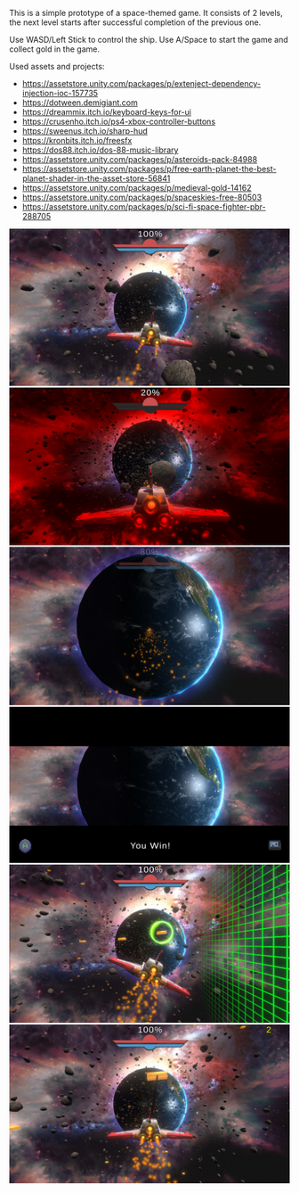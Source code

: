 This is a simple prototype of a space-themed game. It consists of 2 levels, the next level starts after successful completion of the previous one.

Use WASD/Left Stick to control the ship. Use A/Space to start the game and collect gold in the game.

Used assets and projects:
- https://assetstore.unity.com/packages/p/extenject-dependency-injection-ioc-157735
- https://dotween.demigiant.com
- https://dreammix.itch.io/keyboard-keys-for-ui
- https://crusenho.itch.io/ps4-xbox-controller-buttons
- https://sweenus.itch.io/sharp-hud
- https://kronbits.itch.io/freesfx
- https://dos88.itch.io/dos-88-music-library
- https://assetstore.unity.com/packages/p/asteroids-pack-84988
- https://assetstore.unity.com/packages/p/free-earth-planet-the-best-planet-shader-in-the-asset-store-56841
- https://assetstore.unity.com/packages/p/medieval-gold-14162
- https://assetstore.unity.com/packages/p/spaceskies-free-80503
- https://assetstore.unity.com/packages/p/sci-fi-space-fighter-pbr-288705

![Screenshot1](/Shots/1.png)
![Screenshot2](/Shots/2.png)
![Screenshot3](/Shots/3.png)
![Screenshot4](/Shots/4.png)
![Screenshot5](/Shots/5.png)
![Screenshot6](/Shots/6.png)
